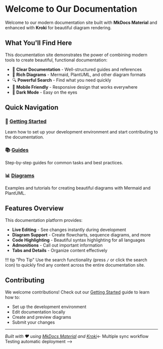 # Welcome to Our Documentation

Welcome to our modern documentation site built with **MkDocs Material** and enhanced with **Kroki** for beautiful diagram rendering.

## What You'll Find Here

This documentation site demonstrates the power of combining modern tools to create beautiful, functional documentation:

- 📖 **Clear Documentation** - Well-structured guides and references
- 🎨 **Rich Diagrams** - Mermaid, PlantUML, and other diagram formats
- 🔍 **Powerful Search** - Find what you need quickly
- 📱 **Mobile Friendly** - Responsive design that works everywhere
- 🌙 **Dark Mode** - Easy on the eyes

## Quick Navigation

### 🚀 [Getting Started](getting-started.md)
Learn how to set up your development environment and start contributing to the documentation.

### 📚 [Guides](guides/)
Step-by-step guides for common tasks and best practices.

### 📊 [Diagrams](diagrams/)
Examples and tutorials for creating beautiful diagrams with Mermaid and PlantUML.

## Features Overview

This documentation platform provides:

- **Live Editing** - See changes instantly during development
- **Diagram Support** - Create flowcharts, sequence diagrams, and more
- **Code Highlighting** - Beautiful syntax highlighting for all languages
- **Admonitions** - Call out important information
- **Tabs and Details** - Organize content effectively

!!! tip "Pro Tip"
    Use the search functionality (press `/` or click the search icon) to quickly find any content across the entire documentation site.

## Contributing

We welcome contributions! Check out our [Getting Started](getting-started.md) guide to learn how to:

- Set up the development environment
- Edit documentation locally
- Create and preview diagrams
- Submit your changes

---

*Built with ❤️ using [MkDocs Material](https://squidfunk.github.io/mkdocs-material/) and [Kroki](https://kroki.io/)*<- Multiple sync workflow Testing automatic deployment -->
